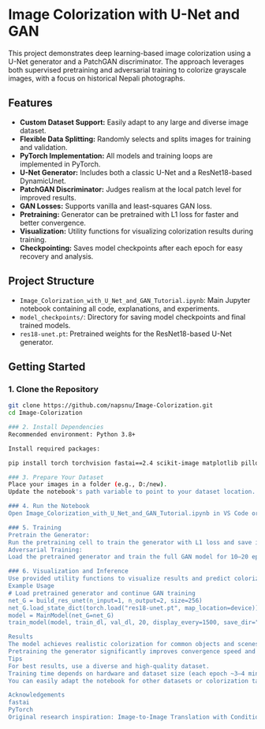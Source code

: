 # Image Colorization with U-Net and GAN

This project demonstrates deep learning-based image colorization using a U-Net generator and a PatchGAN discriminator. The approach leverages both supervised pretraining and adversarial training to colorize grayscale images, with a focus on historical Nepali photographs.

## Features

- **Custom Dataset Support:** Easily adapt to any large and diverse image dataset.
- **Flexible Data Splitting:** Randomly selects and splits images for training and validation.
- **PyTorch Implementation:** All models and training loops are implemented in PyTorch.
- **U-Net Generator:** Includes both a classic U-Net and a ResNet18-based DynamicUnet.
- **PatchGAN Discriminator:** Judges realism at the local patch level for improved results.
- **GAN Losses:** Supports vanilla and least-squares GAN loss.
- **Pretraining:** Generator can be pretrained with L1 loss for faster and better convergence.
- **Visualization:** Utility functions for visualizing colorization results during training.
- **Checkpointing:** Saves model checkpoints after each epoch for easy recovery and analysis.

## Project Structure

- `Image_Colorization_with_U_Net_and_GAN_Tutorial.ipynb`: Main Jupyter notebook containing all code, explanations, and experiments.
- `model_checkpoints/`: Directory for saving model checkpoints and final trained models.
- `res18-unet.pt`: Pretrained weights for the ResNet18-based U-Net generator.

## Getting Started

### 1. Clone the Repository

```sh
git clone https://github.com/napsnu/Image-Colorization.git
cd Image-Colorization

### 2. Install Dependencies
Recommended environment: Python 3.8+

Install required packages:

pip install torch torchvision fastai==2.4 scikit-image matplotlib pillow tqdm

### 3. Prepare Your Dataset
Place your images in a folder (e.g., D:/new).
Update the notebook's path variable to point to your dataset location.

### 4. Run the Notebook
Open Image_Colorization_with_U_Net_and_GAN_Tutorial.ipynb in VS Code or Jupyter Notebook.

### 5. Training
Pretrain the Generator:
Run the pretraining cell to train the generator with L1 loss and save its weights.
Adversarial Training:
Load the pretrained generator and train the full GAN model for 10–20 epochs.

### 6. Visualization and Inference
Use provided utility functions to visualize results and predict colorizations for new grayscale images.
Example Usage
# Load pretrained generator and continue GAN training
net_G = build_res_unet(n_input=1, n_output=2, size=256)
net_G.load_state_dict(torch.load("res18-unet.pt", map_location=device))
model = MainModel(net_G=net_G)
train_model(model, train_dl, val_dl, 20, display_every=1500, save_dir="model_checkpoints")

Results
The model achieves realistic colorization for common objects and scenes.
Pretraining the generator significantly improves convergence speed and final quality.
Tips
For best results, use a diverse and high-quality dataset.
Training time depends on hardware and dataset size (each epoch ~3–4 minutes on Colab GPU).
You can easily adapt the notebook for other datasets or colorization tasks.

Acknowledgements
fastai
PyTorch
Original research inspiration: Image-to-Image Translation with Conditional Adversarial Networks
